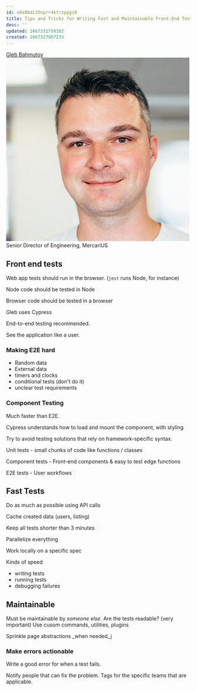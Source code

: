 ```yaml
---
id: x9s8bdi35nprr4ktrzppgi6
title: Tips and Tricks for Writing Fast and Maintainable Front-End Tests
desc: ''
updated: 1667331759102
created: 1667327987233
---
```


[Gleb Bahmutov](glebbahmutov.com)
![Pic of Gleb](images/d9895f21f22aa314ea369817e1d89f8544d2f97c3ef92306301bf8c7faad0455.png)  
Senior Director of Engineering,
MercariUS

## Front end tests

Web app tests should run in the browser. (`jest` runs Node, for instance)

Node code should be tested in Node

Browser code should be tested in a browser

Gleb uses Cypress

End-to-end testing recommended.

See the application like a user.

### Making E2E hard

- Random data
- External data
- timers and clocks
- conditional tests (don't do it)
- unclear test requirements

### Component Testing

Much faster than E2E.

Cypress understands how to load and mount the component, with styling

Try to avoid testing solutions that rely on framework-specific syntax.

Unit tests -
small chunks of code like functions / classes

Component tests -
Front-end components & easy to test edge functions

E2E tests -
User workflows

## Fast Tests

Do as much as possible using API calls

Cache created data
(users, listing)

Keep all tests shorter than 3 minutes

Parallelize everything

Work locally on a specific spec

Kinds of speed
- writing tests
- running tests
- debugging failures

## Maintainable

Must be maintainable by _someone else_.
Are the tests readable? (very important)
Use cusom commands, utilities, plugins

Sprinkle page abstractions _when needed_j

### Make errors actionable

Write a good error for when a test fails.

Notify people that can fix the problem.
Tags for the specific teams that are applicable.
